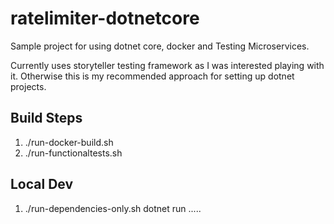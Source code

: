 # ratelimiter-dotnetcore

Sample project for using dotnet core, docker and Testing Microservices.

Currently uses storyteller testing framework as I was interested playing with it.
Otherwise this is my recommended approach for setting up dotnet projects.

## Build Steps

1) ./run-docker-build.sh
2) ./run-functionaltests.sh

## Local Dev

1) ./run-dependencies-only.sh
dotnet run .....
